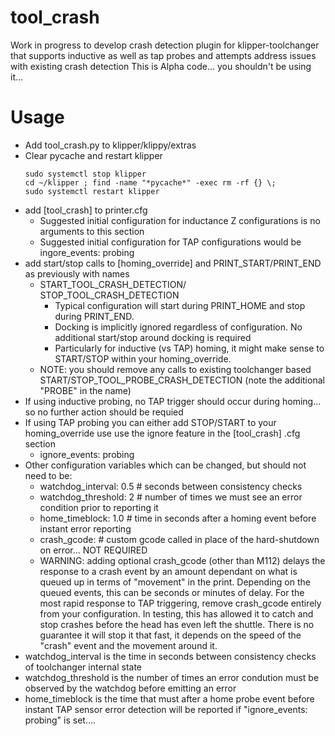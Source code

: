 # tool_crash

Work in progress to develop crash detection plugin for klipper-toolchanger that supports inductive as well as tap probes and attempts address issues with existing crash detection
This is Alpha code... you shouldn't be using it... 

# Usage
- Add tool_crash.py to klipper/klippy/extras
- Clear pycache and restart klipper
  ```
  sudo systemctl stop klipper
  cd ~/klipper ; find -name "*pycache*" -exec rm -rf {} \;
  sudo systemctl restart klipper
  ```
- add [tool_crash] to printer.cfg
  - Suggested initial configuration for inductance Z configurations is no arguments to this section
  - Suggested initial configuration for TAP configurations would be ingore_events: probing
- add start/stop calls to [homing_override] and PRINT_START/PRINT_END as previously with names
  - START_TOOL_CRASH_DETECTION/ STOP_TOOL_CRASH_DETECTION
    - Typical configuration will start during PRINT_HOME and stop during PRINT_END.
    - Docking is implicitly ignored regardless of configuration.  No additional start/stop around docking is required
    - Particularly for inductive (vs TAP) homing, it might make sense to START/STOP within your homing_override.
  - NOTE: you should remove any calls to existing toolchanger based START/STOP_TOOL_PROBE_CRASH_DETECTION (note the additional "PROBE" in the name)
- If using inductive probing, no TAP trigger should occur during homing... so no further action should be requied
- If using TAP probing you can either add STOP/START to your homing_override use use the ignore feature in the [tool_crash] .cfg section
  - ignore_events: probing
- Other configuration variables which can be changed, but should not need to be:
  - watchdog_interval: 0.5  \# seconds between consistency checks
  - watchdog_threshold: 2   \# number of times we must see an error condition prior to reporting it
  - home_timeblock: 1.0     \# time in seconds after a homing event before instant error reporting
  - crash_gcode: \# custom gcode called in place of the hard-shutdown on error... NOT REQUIRED
  - WARNING: adding optional crash_gcode (other than M112) delays the response to a crash event by an amount dependant on what is queued up in terms of "movement" in the print.  Depending on the queued events, this can be seconds or minutes of delay.  For the most rapid response to TAP triggering, remove crash_gcode entirely from your configuration.  In testing, this has allowed it to catch and stop crashes before the head has even left the shuttle.  There is no guarantee it will stop it that fast, it depends on the speed of the "crash" event and the movement around it.
- watchdog_interval is the time in seconds between consistency checks of toolchanger internal state
- watchdog_threshold is the number of times an error condution must be observed by the watchdog before emitting an error
- home_timeblock is the time that must after a home probe event before instant TAP sensor error detection will be reported if "ignore_events: probing" is set.... 
